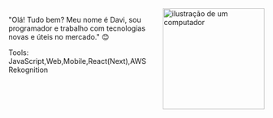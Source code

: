 <img src="https://www.google.com/url?sa=i&url=https%3A%2F%2Ficon-icons.com%2Fpt%2Ficone%2Fpasta-laranja-github%2F93236&psig=AOvVaw0tu2qciRDO5M6SUez4Fil0&ust=1721139214372000&source=images&cd=vfe&opi=89978449&ved=0CA8QjRxqFwoTCLCJl66dqYcDFQAAAAAdAAAAABAR" alt="ilustração de um computador" min-width="200px" max-width="200px" width="200px" align="right">

<p align="left"> 
"Olá! Tudo bem? Meu nome é Davi, sou programador e trabalho com tecnologias novas e úteis no mercado." 😊
</p>

<p>
Tools: JavaScript,Web,Mobile,React(Next),AWS Rekognition
</p>
